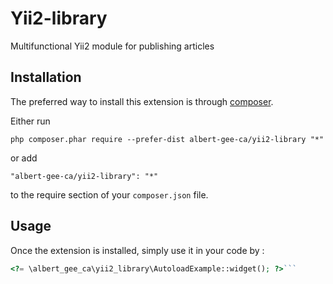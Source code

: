 Yii2-library
============
Multifunctional Yii2 module for publishing articles

Installation
------------

The preferred way to install this extension is through [composer](http://getcomposer.org/download/).

Either run

```
php composer.phar require --prefer-dist albert-gee-ca/yii2-library "*"
```

or add

```
"albert-gee-ca/yii2-library": "*"
```

to the require section of your `composer.json` file.


Usage
-----

Once the extension is installed, simply use it in your code by  :

```php
<?= \albert_gee_ca\yii2_library\AutoloadExample::widget(); ?>```